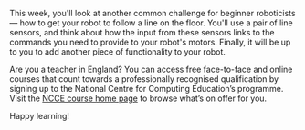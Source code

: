 This week, you'll look at another common challenge for beginner roboticists — how to get your robot to follow a line on the floor. You'll use a pair of line sensors, and think about how the input from these sensors links to the commands you need to provide to your robot's motors. Finally, it will be up to you to add another piece of functionality to your robot.

Are you a teacher in England? You can access free face-to-face and online courses that count towards a professionally recognised qualification by signing up to the National Centre for Computing Education’s programme. Visit the [NCCE course home page](https://teachcomputing.org/courses) to browse what’s on offer for you.

Happy learning!
